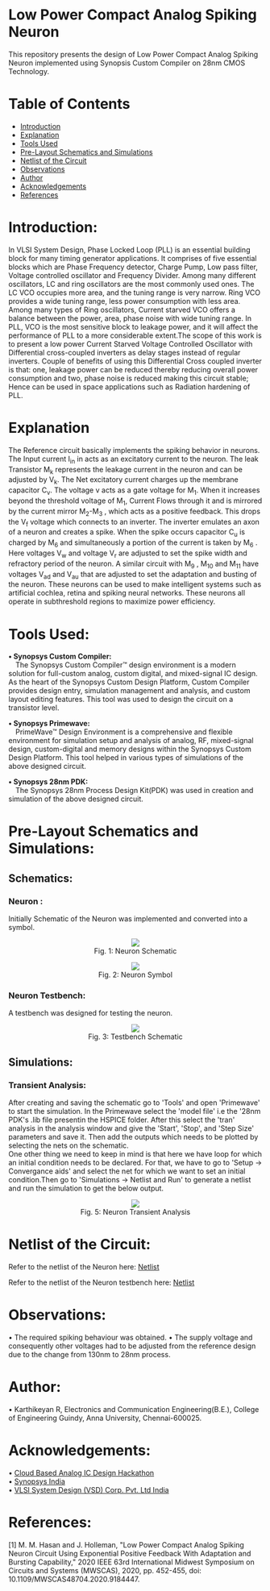 # Low Power Compact Analog Spiking Neuron

This repository presents the design of Low Power Compact Analog Spiking Neuron implemented using Synopsis Custom Compiler on 28nm CMOS Technology.

# Table of Contents
 * [Introduction](#Introduction)
 * [Explanation](#Explanation)
 * [Tools Used](#Tools-Used)
 * [Pre-Layout Schematics and Simulations](#Pre-Layout-Schematics-and-Simulations)
 * [Netlist of the Circuit](#Netlist-of-the-Circuit)
 * [Observations](#Observations)
 * [Author](#Author)
 * [Acknowledgements](#Acknowledgements)
 * [References](#References)


# Introduction:

In VLSI System Design, Phase Locked Loop (PLL) is an essential building block for many timing generator applications. It comprises of five essential blocks which are Phase Frequency detector, Charge Pump, Low pass filter, Voltage controlled oscillator and Frequency Divider. Among many different oscillators, LC and ring oscillators are the most commonly used ones. The LC VCO occupies more area, and the tuning range is very narrow. Ring VCO provides a wide tuning range, less power consumption with less area. Among many types of Ring oscillators, Current starved VCO offers a balance between the power, area, phase noise with wide tuning range. In PLL, VCO is the most sensitive block to leakage power, and it will affect the performance of PLL to a more considerable extent.The scope of this work is to present a low power Current Starved Voltage Controlled Oscillator with Differential cross-coupled inverters as delay stages instead of regular inverters. Couple of benefits of using this Differential Cross coupled inverter is that: one, leakage power can be reduced thereby reducing overall power consumption and two, phase noise is reduced making this circuit stable; Hence can be used in space applications such as Radiation hardening of PLL.

# Explanation

The Reference circuit basically implements the spiking behavior in neurons. The Input current I<sub>in</sub> in acts as an excitatory current to the neuron. The leak Transistor M<sub>k</sub> represents the leakage current in the neuron and can be adjusted by V<sub>k</sub>. The Net excitatory current charges up the membrane capacitor C<sub>v</sub>. The voltage v acts as a gate voltage for M<sub>1</sub>. When it increases beyond the threshold voltage of M<sub>1</sub>, Current Flows through it and is mirrored by the current mirror M<sub>2</sub>-M<sub>3</sub> , which acts as a positive feedback. This drops the V<sub>f</sub> voltage which connects to an inverter. The inverter emulates an axon of a neuron and creates a spike. When the spike occurs capacitor C<sub>u</sub> is charged by M<sub>6</sub> and simultaneously a portion of the current is taken by M<sub>6</sub> . Here voltages V<sub>w</sub> and voltage V<sub>r</sub> are adjusted to set the spike width and refractory period of the neuron. A similar circuit with M<sub>9</sub> , M<sub>10</sub> and M<sub>11</sub> have voltages V<sub>ad</sub> and V<sub>au</sub> that are adjusted to set the adaptation and busting of the neuron. These neurons can be used to make intelligent systems such as artificial cochlea, retina and spiking neural networks. These neurons all operate in subthreshold regions to maximize power efficiency.

# Tools Used:

<b>• Synopsys Custom Compiler:</b></br>
&emsp;The Synopsys Custom Compiler™ design environment is a modern solution for full-custom analog, custom digital, and mixed-signal IC design. As the heart of the Synopsys Custom Design Platform, Custom Compiler provides design entry, simulation management and analysis, and custom layout editing features. This tool was used to design the circuit on a transistor level.

<b>• Synopsys Primewave:</b></br>
&emsp;PrimeWave™ Design Environment is a comprehensive and flexible environment for simulation setup and analysis of analog, RF, mixed-signal design, custom-digital and memory designs within the Synopsys Custom Design Platform. This tool helped in various types of simulations of the above designed circuit.

<b>• Synopsys 28nm PDK:</b></br>
&emsp;The Synopsys 28nm Process Design Kit(PDK) was used in creation and simulation of the above designed circuit.

# Pre-Layout Schematics and Simulations:

## Schematics:

### Neuron :
Initially Schematic of the Neuron was implemented and converted into a symbol.
<p align="center">
  <img src="Images/Schematic.png"></br>
  Fig. 1: Neuron Schematic
</p>
<p align="center">
  <img src="Images/Symbol_tb.png"></br>
  Fig. 2: Neuron Symbol
</p>


### Neuron Testbench:
A testbench was designed for testing the neuron.
<p align="center">
  <img src="Images/Symbol_tb.png"></br>
  Fig. 3: Testbench Schematic
</p>


## Simulations:
### Transient Analysis:
After creating and saving the schematic go to 'Tools' and open 'Primewave' to start the simulation. In the Primewave select the 'model file' i.e the '28nm PDK's .lib file presentin the HSPICE folder. After this select the 'tran' analysis in the analysis window and give the 'Start', 'Stop', and 'Step Size' parameters and save it. Then add the outputs which needs to be plotted by selecting the nets on the schematic.</br>
One other thing we need to keep in mind is that here we have loop for which an initial condition needs to be declared. For that, we have to go to 'Setup -> Convergance aids' and select the net for which we want to set an initial condition.Then go to 'Simulations -> Netlist and Run' to generate a netlist and run the simulation to get the below output.
<p align="center">
  <img src="Images/output.png"></br>
  Fig. 5: Neuron Transient Analysis
</p>


# Netlist of the Circuit:

Refer to the netlist of the Neuron here: <a href='Neuron_netlist.cir.out'>Netlist</a>

Refer to the netlist of the Neuron testbench here: <a href='netlist.cir.out'>Netlist</a>

# Observations:
• The required spiking behaviour was obtained.
• The supply voltage and consequently other voltages had to be adjusted from the reference design due to the change from 130nm to 28nm process.

# Author:
• Karthikeyan R, Electronics and Communication Engineering(B.E.), College of Engineering Guindy, Anna University, Chennai-600025.

# Acknowledgements:
• <a href='https://www.iith.ac.in/events/2022/02/15/Cloud-Based-Analog-IC-Design-Hackathon/'>Cloud Based Analog IC Design Hackathon</a></br>
• <a href='https://www.synopsys.com/'>Synopsys India</a></br>
• <a href='https://www.vlsisystemdesign.com/'>VLSI System Design (VSD) Corp. Pvt. Ltd India</a></br>

# References:
[1] M. M. Hasan and J. Holleman, "Low Power Compact Analog Spiking Neuron Circuit Using Exponential Positive Feedback With Adaptation and Bursting Capability," 2020 IEEE 63rd International Midwest Symposium on Circuits and Systems (MWSCAS), 2020, pp. 452-455, doi: 10.1109/MWSCAS48704.2020.9184447.
